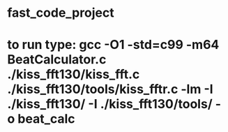 # fast_code_project
# to run type: gcc -O1 -std=c99 -m64 BeatCalculator.c ./kiss_fft130/kiss_fft.c ./kiss_fft130/tools/kiss_fftr.c -lm -I ./kiss_fft130/ -I ./kiss_fft130/tools/ -o beat_calc

